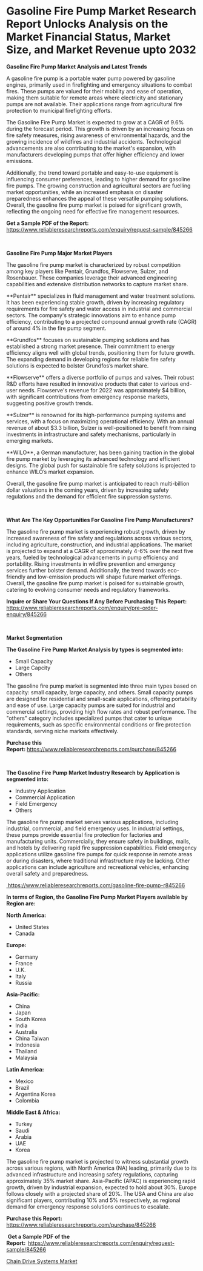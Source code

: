 <p><h1>Gasoline Fire Pump Market Research Report Unlocks Analysis on the Market Financial Status, Market Size, and Market Revenue upto 2032</h1></p><p><strong>Gasoline Fire Pump Market Analysis and Latest Trends</strong></p>
<p><p>A gasoline fire pump is a portable water pump powered by gasoline engines, primarily used in firefighting and emergency situations to combat fires. These pumps are valued for their mobility and ease of operation, making them suitable for remote areas where electricity and stationary pumps are not available. Their applications range from agricultural fire protection to municipal firefighting efforts.</p><p>The Gasoline Fire Pump Market is expected to grow at a CAGR of 9.6% during the forecast period. This growth is driven by an increasing focus on fire safety measures, rising awareness of environmental hazards, and the growing incidence of wildfires and industrial accidents. Technological advancements are also contributing to the market's expansion, with manufacturers developing pumps that offer higher efficiency and lower emissions.</p><p>Additionally, the trend toward portable and easy-to-use equipment is influencing consumer preferences, leading to higher demand for gasoline fire pumps. The growing construction and agricultural sectors are fuelling market opportunities, while an increased emphasis on disaster preparedness enhances the appeal of these versatile pumping solutions. Overall, the gasoline fire pump market is poised for significant growth, reflecting the ongoing need for effective fire management resources.</p></p>
<p><strong>Get a Sample PDF of the Report:&nbsp;</strong> <a href="https://www.reliableresearchreports.com/enquiry/request-sample/845266?utm_campaign=2737&utm_medium=2&utm_source=Github&utm_content=ia&utm_term=08042025&utm_id=gasoline-fire-pump">https://www.reliableresearchreports.com/enquiry/request-sample/845266</a></p>
<p>&nbsp;</p>
<p><strong>Gasoline Fire Pump Major Market Players</strong></p>
<p><p>The gasoline fire pump market is characterized by robust competition among key players like Pentair, Grundfos, Flowserve, Sulzer, and Rosenbauer. These companies leverage their advanced engineering capabilities and extensive distribution networks to capture market share.</p><p>**Pentair** specializes in fluid management and water treatment solutions. It has been experiencing stable growth, driven by increasing regulatory requirements for fire safety and water access in industrial and commercial sectors. The company's strategic innovations aim to enhance pump efficiency, contributing to a projected compound annual growth rate (CAGR) of around 4% in the fire pump segment.</p><p>**Grundfos** focuses on sustainable pumping solutions and has established a strong market presence. Their commitment to energy efficiency aligns well with global trends, positioning them for future growth. The expanding demand in developing regions for reliable fire safety solutions is expected to bolster Grundfos’s market share.</p><p>**Flowserve** offers a diverse portfolio of pumps and valves. Their robust R&D efforts have resulted in innovative products that cater to various end-user needs. Flowserve's revenue for 2022 was approximately $4 billion, with significant contributions from emergency response markets, suggesting positive growth trends.</p><p>**Sulzer** is renowned for its high-performance pumping systems and services, with a focus on maximizing operational efficiency. With an annual revenue of about $3.3 billion, Sulzer is well-positioned to benefit from rising investments in infrastructure and safety mechanisms, particularly in emerging markets.</p><p>**WILO**, a German manufacturer, has been gaining traction in the global fire pump market by leveraging its advanced technology and efficient designs. The global push for sustainable fire safety solutions is projected to enhance WILO’s market expansion.</p><p>Overall, the gasoline fire pump market is anticipated to reach multi-billion dollar valuations in the coming years, driven by increasing safety regulations and the demand for efficient fire suppression systems.</p></p>
<p>&nbsp;</p>
<p><strong>What Are The Key Opportunities For Gasoline Fire Pump Manufacturers?</strong></p>
<p><p>The gasoline fire pump market is experiencing robust growth, driven by increased awareness of fire safety and regulations across various sectors, including agriculture, construction, and industrial applications. The market is projected to expand at a CAGR of approximately 4-6% over the next five years, fueled by technological advancements in pump efficiency and portability. Rising investments in wildfire prevention and emergency services further bolster demand. Additionally, the trend towards eco-friendly and low-emission products will shape future market offerings. Overall, the gasoline fire pump market is poised for sustainable growth, catering to evolving consumer needs and regulatory frameworks.</p></p>
<p><strong>Inquire or Share Your Questions If Any Before Purchasing This Report:</strong> <a href="https://www.reliableresearchreports.com/enquiry/pre-order-enquiry/845266?utm_campaign=2737&utm_medium=2&utm_source=Github&utm_content=ia&utm_term=08042025&utm_id=gasoline-fire-pump">https://www.reliableresearchreports.com/enquiry/pre-order-enquiry/845266</a></p>
<p>&nbsp;</p>
<p><strong>Market Segmentation</strong></p>
<p><strong>The Gasoline Fire Pump Market Analysis by types is segmented into:</strong></p>
<p><ul><li>Small Capacity</li><li>Large Capcity</li><li>Others</li></ul></p>
<p><p>The gasoline fire pump market is segmented into three main types based on capacity: small capacity, large capacity, and others. Small capacity pumps are designed for residential and small-scale applications, offering portability and ease of use. Large capacity pumps are suited for industrial and commercial settings, providing high flow rates and robust performance. The "others" category includes specialized pumps that cater to unique requirements, such as specific environmental conditions or fire protection standards, serving niche markets effectively.</p></p>
<p><strong>Purchase this Report:&nbsp;</strong><a href="https://www.reliableresearchreports.com/purchase/845266?utm_campaign=2737&utm_medium=2&utm_source=Github&utm_content=ia&utm_term=08042025&utm_id=gasoline-fire-pump">https://www.reliableresearchreports.com/purchase/845266</a></p>
<p>&nbsp;</p>
<p><strong>The Gasoline Fire Pump Market Industry Research by Application is segmented into:</strong></p>
<p><ul><li>Industry Application</li><li>Commercial Application</li><li>Field Emergency</li><li>Others</li></ul></p>
<p><p>The gasoline fire pump market serves various applications, including industrial, commercial, and field emergency uses. In industrial settings, these pumps provide essential fire protection for factories and manufacturing units. Commercially, they ensure safety in buildings, malls, and hotels by delivering rapid fire suppression capabilities. Field emergency applications utilize gasoline fire pumps for quick response in remote areas or during disasters, where traditional infrastructure may be lacking. Other applications can include agriculture and recreational vehicles, enhancing overall safety and preparedness.</p></p>
<p><a href="https://www.reliableresearchreports.com/gasoline-fire-pump-r845266?utm_campaign=2737&utm_medium=2&utm_source=Github&utm_content=ia&utm_term=08042025&utm_id=gasoline-fire-pump">&nbsp;https://www.reliableresearchreports.com/gasoline-fire-pump-r845266</a></p>
<p><strong>In terms of Region, the Gasoline Fire Pump Market Players available by Region are:</strong></p>
<p>
    <p> <strong> North America: </strong>
        <ul>
            <li>United States</li>
            <li>Canada</li>
        </ul>
        </p> 
    <p> <strong> Europe: </strong>
        <ul>
            <li>Germany</li>
            <li>France</li>
            <li>U.K.</li>
            <li>Italy</li>
            <li>Russia</li>
        </ul>
        </p> 
    <p> <strong> Asia-Pacific: </strong>
        <ul>
            <li>China</li>
            <li>Japan</li>
            <li>South Korea</li>
            <li>India</li>
            <li>Australia</li>
            <li>China Taiwan</li>
            <li>Indonesia</li>
            <li>Thailand</li>
            <li>Malaysia</li>
        </ul>
        </p> 
    <p> <strong> Latin America: </strong>
        <ul>
            <li>Mexico</li>
            <li>Brazil</li>
            <li>Argentina Korea</li>
            <li>Colombia</li>
        </ul>
        </p> 
    <p> <strong> Middle East & Africa: </strong>
        <ul>
            <li>Turkey</li>
            <li>Saudi</li>
            <li>Arabia</li>
            <li>UAE</li>
            <li>Korea</li>
        </ul>
    </p>
    </p>
<p><p>The gasoline fire pump market is projected to witness substantial growth across various regions, with North America (NA) leading, primarily due to its advanced infrastructure and increasing safety regulations, capturing approximately 35% market share. Asia-Pacific (APAC) is experiencing rapid growth, driven by industrial expansion, expected to hold about 30%. Europe follows closely with a projected share of 20%. The USA and China are also significant players, contributing 10% and 5% respectively, as regional demand for emergency response solutions continues to escalate.</p></p>
<p><strong>Purchase this Report: </strong><a href="https://www.reliableresearchreports.com/purchase/845266?utm_campaign=2737&utm_medium=2&utm_source=Github&utm_content=ia&utm_term=08042025&utm_id=gasoline-fire-pump">https://www.reliableresearchreports.com/purchase/845266</a></p>
<p>&nbsp;<strong>Get a Sample PDF of the Report:&nbsp;&nbsp;</strong><a href="https://www.reliableresearchreports.com/enquiry/request-sample/845266?utm_campaign=2737&utm_medium=2&utm_source=Github&utm_content=ia&utm_term=08042025&utm_id=gasoline-fire-pump">https://www.reliableresearchreports.com/enquiry/request-sample/845266</a></p>
<p><strong></strong></p>
<p><p><a href="https://github.com/ovtkosle/Market-Research-Report-List-1/blob/main/chain-drive-systems-market.md?utm_campaign=2737&utm_medium=2&utm_source=Github&utm_content=ia&utm_term=08042025&utm_id=gasoline-fire-pump">Chain Drive Systems Market</a></p></p>